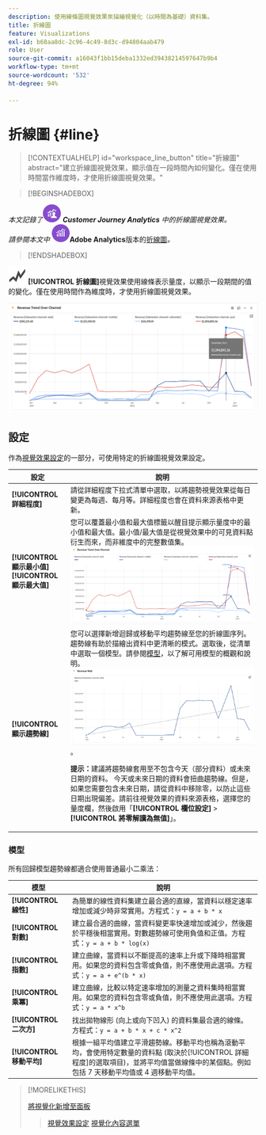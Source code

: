 ```yaml
---
description: 使用線條圖視覺效果來描繪視覺化（以時間為基礎）資料集。
title: 折線圖
feature: Visualizations
exl-id: b68aa8dc-2c96-4c49-8d3c-d94804aab479
role: User
source-git-commit: a16043f1bb15deba1332ed39438214597647b9b4
workflow-type: tm+mt
source-wordcount: '532'
ht-degree: 94%

---
```


# 折線圖 {#line}

<!-- markdownlint-disable MD034 -->

>[!CONTEXTUALHELP]
>id="workspace_line_button"
>title="折線圖"
>abstract="建立折線圖視覺效果，顯示值在一段時間內如何變化。僅在使用時間當作維度時，才使用折線圖視覺效果。"

<!-- markdownlint-enable MD034 -->


>[!BEGINSHADEBOX]

_本文記錄了_![CustomerJourneyAnalytics](/help/assets/icons/CustomerJourneyAnalytics.svg) _**Customer Journey Analytics** 中的折線圖視覺效果。_<br/>_請參閱本文中 ![AdobeAnalytics](/help/assets/icons/AdobeAnalytics.svg)_**Adobe Analytics**版本的[折線圖](https://experienceleague.adobe.com/zh-hant/docs/analytics/analyze/analysis-workspace/visualizations/line)_。_

>[!ENDSHADEBOX]


![GraphTrend](/help/assets/icons/GraphTrend.svg) **[!UICONTROL 折線圖]**&#x200B;視覺效果使用線條表示量度，以顯示一段期間的值的變化。僅在使用時間作為維度時，才使用折線圖視覺效果。

![折線圖視覺效果](assets/line-viz.png)


## 設定

作為[視覺效果設定](freeform-analysis-visualizations.md#settings)的一部分，可使用特定的折線圖視覺效果設定。

| 設定 | 說明 |
|---|---|
| **[!UICONTROL 詳細程度]** | 請從詳細程度下拉式清單中選取，以將趨勢視覺效果從每日變更為每週、每月等。詳細程度也會在資料來源表格中更新。 |
| **[!UICONTROL 顯示最小值]**<br/>**[!UICONTROL 顯示最大值&#x200B;]** | 您可以覆蓋最小值和最大值標籤以醒目提示顯示量度中的最小值和最大值。最小值/最大值是從視覺效果中的可見資料點衍生而來，而非維度中的完整數值集。<br/>![使用最小值和最大值標籤的覆蓋。](assets/min-max-labels.png) |
| **[!UICONTROL 顯示趨勢線]** | 您可以選擇新增迴歸或移動平均趨勢線至您的折線圖序列。趨勢線有助於描繪出資料中更清晰的模式。選取後，從清單中選取一個模型。請參閱[模型](#models)，以了解可用模型的概觀和說明。<br/>![線性趨勢線](assets/show-linear-trendline.png)。<p>**提示：**&#x200B;建議將趨勢線套用至不包含今天（部分資料）或未來日期的資料。 今天或未來日期的資料會扭曲趨勢線。但是，如果您需要包含未來日期，請從資料中移除零，以防止這些日期出現偏差。請前往視覺效果的資料來源表格，選擇您的量度欄，然後啟用「**[!UICONTROL 欄位設定]** > **[!UICONTROL 將零解讀為無值]**」。</p> |

### 模型

所有回歸模型趨勢線都適合使用普通最小二乘法：

| 模型 | 說明 |
| --- | --- |
| **[!UICONTROL 線性]** | 為簡單的線性資料集建立最合適的直線，當資料以穩定速率增加或減少時非常實用。方程式：`y = a + b * x` |
| **[!UICONTROL 對數]** | 建立最合適的曲線，當資料變更率快速增加或減少，然後趨於平穩後相當實用。對數趨勢線可使用負值和正值。方程式：`y = a + b * log(x)` |
| **[!UICONTROL 指數]** | 建立曲線，當資料以不斷提高的速率上升或下降時相當實用。如果您的資料包含零或負值，則不應使用此選項。方程式：`y = a + e^(b * x)` |
| **[!UICONTROL 乘冪]** | 建立曲線，比較以特定速率增加的測量之資料集時相當實用。如果您的資料包含零或負值，則不應使用此選項。方程式：`y = a * x^b` |
| **[!UICONTROL 二次方]** | 找出拋物線形 (向上或向下凹入) 的資料集最合適的線條。方程式：`y = a + b * x + c * x^2` |
| **[!UICONTROL 移動平均]** | 根據一組平均值建立平滑趨勢線。移動平均也稱為滾動平均，會使用特定數量的資料點 (取決於[!UICONTROL 詳細程度]的選取項目)，並將平均值當做線條中的某個點。例如包括 7 天移動平均值或 4 週移動平均值。 |

>[!MORELIKETHIS]
>
>[將視覺化新增至面板](/help/analysis-workspace/visualizations/freeform-analysis-visualizations.md#add-visualizations-to-a-panel)
>>[視覺效果設定](/help/analysis-workspace/visualizations/freeform-analysis-visualizations.md#settings)
>>[視覺化內容選單](/help/analysis-workspace/visualizations/freeform-analysis-visualizations.md#context-menu)
>

